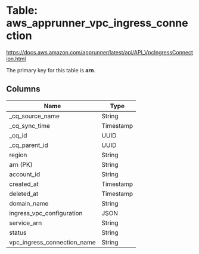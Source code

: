 # Table: aws_apprunner_vpc_ingress_connection

https://docs.aws.amazon.com/apprunner/latest/api/API_VpcIngressConnection.html

The primary key for this table is **arn**.


## Columns
| Name          | Type          |
| ------------- | ------------- |
|_cq_source_name|String|
|_cq_sync_time|Timestamp|
|_cq_id|UUID|
|_cq_parent_id|UUID|
|region|String|
|arn (PK)|String|
|account_id|String|
|created_at|Timestamp|
|deleted_at|Timestamp|
|domain_name|String|
|ingress_vpc_configuration|JSON|
|service_arn|String|
|status|String|
|vpc_ingress_connection_name|String|